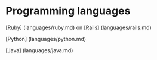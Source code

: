 
# Programming languages

[Ruby] (languages/ruby.md) on [Rails] (languages/rails.md)

[Python] (languages/python.md)

[Java] (languages/java.md)
